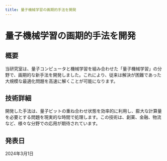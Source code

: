 ```yaml
---
title: 量子機械学習の画期的手法を開発
---
```


# 量子機械学習の画期的手法を開発

## 概要

当研究室は、量子コンピュータと機械学習を組み合わせた「量子機械学習」の分野で、画期的な新手法を開発しました。これにより、従来は解決が困難であった大規模な最適化問題を高速に解くことが可能になります。

## 技術詳細

開発した手法は、量子ビットの重ね合わせ状態を効率的に利用し、膨大な計算量を必要とする問題を現実的な時間で処理します。この技術は、創薬、金融、物流など、様々な分野での応用が期待されています。

## 発表日

2024年3月1日 